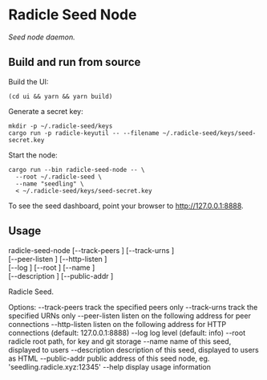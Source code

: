 # Radicle Seed Node

*Seed node daemon.*

## Build and run from source

Build the UI:

    (cd ui && yarn && yarn build)

Generate a secret key:

    mkdir -p ~/.radicle-seed/keys
    cargo run -p radicle-keyutil -- --filename ~/.radicle-seed/keys/seed-secret.key

Start the node:

    cargo run --bin radicle-seed-node -- \
      --root ~/.radicle-seed \
      --name "seedling" \
      < ~/.radicle-seed/keys/seed-secret.key

To see the seed dashboard, point your browser to http://127.0.0.1:8888.

## Usage

  radicle-seed-node [--track-peers <track-peers>] [--track-urns <track-urns>] \
                    [--peer-listen <peer-listen>] [--http-listen <http-listen>] \
                    [--log <log>] [--root <root>] [--name <name>] \
                    [--description <description>] [--public-addr <public-addr>]

  Radicle Seed.

  Options:
    --track-peers     track the specified peers only
    --track-urns      track the specified URNs only
    --peer-listen     listen on the following address for peer connections
    --http-listen     listen on the following address for HTTP connections
                      (default: 127.0.0.1:8888)
    --log             log level (default: info)
    --root            radicle root path, for key and git storage
    --name            name of this seed, displayed to users
    --description     description of this seed, displayed to users as HTML
    --public-addr     public address of this seed node, eg.
                      'seedling.radicle.xyz:12345'
    --help            display usage information
